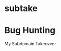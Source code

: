 # subtake

<!DOCTYPE html>
<html>
<body>

<h1>Bug Hunting</h1>
<p>My Subdomain Takeovver </p>

</body>
</html>
